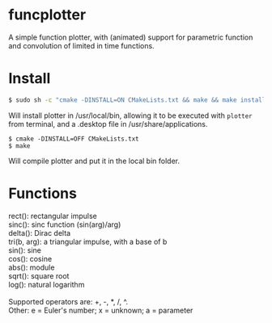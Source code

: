 # funcplotter
A simple function plotter, with (animated) support for parametric function and convolution of limited in time functions.

# Install
```sh
$ sudo sh -c "cmake -DINSTALL=ON CMakeLists.txt && make && make install"
```
Will install plotter in /usr/local/bin, allowing it to be executed with `plotter` from terminal, and a .desktop file in /usr/share/applications.

```
$ cmake -DINSTALL=OFF CMakeLists.txt
$ make
```
Will compile plotter and put it in the local bin folder.

# Functions
rect(): rectangular impulse<br>
sinc(): sinc function (sin(arg)/arg)<br>
delta(): Dirac delta<br>
tri(b, arg): a triangular impulse, with a base of b<br>
sin(): sine<br>
cos(): cosine<br>
abs(): module<br>
sqrt(): square root<br>
log(): natural logarithm<br>
<br>
Supported operators are: +, -, *, /, ^.<br>
Other: e = Euler's number; x = unknown; a = parameter  
